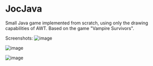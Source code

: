 # JocJava
Small Java game implemented from scratch, using only the drawing capabilities of AWT. Based on the game "Vampire Survivors".

Screenshots:
![image](https://user-images.githubusercontent.com/32550964/229372402-9c236aff-3b2d-477b-8088-5f6ce2c7cad8.png)

![image](https://user-images.githubusercontent.com/32550964/229372436-f1c83b5d-a9b5-45c4-a248-86884ebb9806.png)

![image](https://user-images.githubusercontent.com/32550964/229372603-2f3e1d46-8214-49cd-a4f6-722d28a91e35.png)
